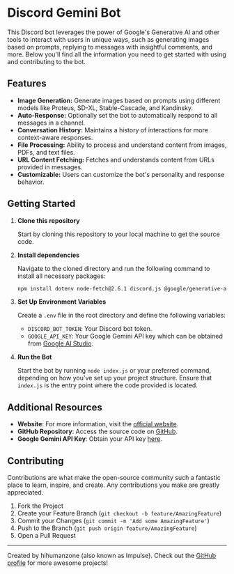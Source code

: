# Discord Gemini Bot

This Discord bot leverages the power of Google's Generative AI and other tools to interact with users in unique ways, such as generating images based on prompts, replying to messages with insightful comments, and more. Below you'll find all the information you need to get started with using and contributing to the bot.

## Features

- **Image Generation:** Generate images based on prompts using different models like Proteus, SD-XL, Stable-Cascade, and Kandinsky.
- **Auto-Response:** Optionally set the bot to automatically respond to all messages in a channel.
- **Conversation History:** Maintains a history of interactions for more context-aware responses.
- **File Processing:** Ability to process and understand content from images, PDFs, and text files.
- **URL Content Fetching:** Fetches and understands content from URLs provided in messages.
- **Customizable:** Users can customize the bot's personality and response behavior.

## Getting Started

1. **Clone this repository**

    Start by cloning this repository to your local machine to get the source code.

2. **Install dependencies**

    Navigate to the cloned directory and run the following command to install all necessary packages:

    ```bash
    npm install dotenv node-fetch@2.6.1 discord.js @google/generative-ai fs sharp pdf-parse cheerio youtube-transcript axios eventsource
    ```

3. **Set Up Environment Variables**

    Create a `.env` file in the root directory and define the following variables:

    - `DISCORD_BOT_TOKEN`: Your Discord bot token.
    - `GOOGLE_API_KEY`: Your Google Gemini API key which can be obtained from [Google AI Studio](https://aistudio.google.com/app/apikey).

4. **Run the Bot**

    Start the bot by running `node index.js` or your preferred command, depending on how you've set up your project structure. Ensure that `index.js` is the entry point where the code provided is located.

## Additional Resources

- **Website**: For more information, visit the [official website](https://discord-bot-webpage.vercel.app/).
- **GitHub Repository**: Access the source code on [GitHub](https://github.com/hihumanzone).
- **Google Gemini API Key**: Obtain your API key [here](https://aistudio.google.com/app/apikey).

## Contributing

Contributions are what make the open-source community such a fantastic place to learn, inspire, and create. Any contributions you make are greatly appreciated.

1. Fork the Project
2. Create your Feature Branch (`git checkout -b feature/AmazingFeature`)
3. Commit your Changes (`git commit -m 'Add some AmazingFeature'`)
4. Push to the Branch (`git push origin feature/AmazingFeature`)
5. Open a Pull Request

---

Created by hihumanzone (also known as Impulse). Check out the [GitHub profile](https://github.com/hihumanzone) for more awesome projects!
